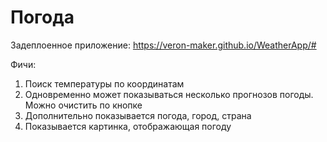 # Погода

Задеплоенное приложение: https://veron-maker.github.io/WeatherApp/#

Фичи:
1. Поиск температуры по координатам
4. Одновременно может показываться несколько прогнозов погоды. Можно очистить по кнопке
7. Дополнительно показывается погода, город, страна
8. Показывается картинка, отображающая погоду